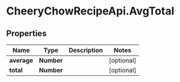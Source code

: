 # CheeryChowRecipeApi.AvgTotal

## Properties
Name | Type | Description | Notes
------------ | ------------- | ------------- | -------------
**average** | **Number** |  | [optional] 
**total** | **Number** |  | [optional] 


